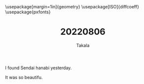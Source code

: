 ﻿---
title: 20220806
yesterday: 20220805
tomorrow: 20220807
days: 953
author: Takala
header-includes:
  - \usepackage[margin=1in]{geometry}
  - \usepackage[ISO]{diffcoeff}
  - \usepackage{pxfonts}
---

I found Sendai hanabi yesterday.

It was so beautifu.
